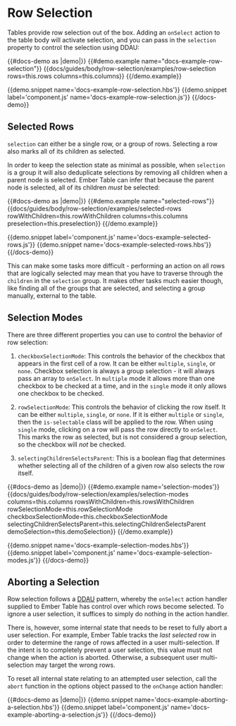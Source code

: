 # Row Selection

Tables provide row selection out of the box. Adding an `onSelect` action to the
table body will activate selection, and you can pass in the `selection` property
to control the selection using DDAU:

{{#docs-demo as |demo|}}
  {{#demo.example name="docs-example-row-selection"}}
    {{docs/guides/body/row-selection/examples/row-selection
      rows=this.rows
      columns=this.columns}}
  {{/demo.example}}

  {{demo.snippet name='docs-example-row-selection.hbs'}}
  {{demo.snippet label='component.js' name='docs-example-row-selection.js'}}
{{/docs-demo}}

## Selected Rows

`selection` can either be a single row, or a group of rows. Selecting a row also
marks all of its children as selected.

In order to keep the selection state as minimal as possible, when `selection` is
a group it will also deduplicate selections by removing all children when a
parent node is selected. Ember Table can infer that because the parent node is
selected, all of its children _must_ be selected:

{{#docs-demo as |demo|}}
  {{#demo.example name="selected-rows"}}
    {{docs/guides/body/row-selection/examples/selected-rows
      rowWithChildren=this.rowWithChildren
      columns=this.columns
      preselection=this.preselection}}
  {{/demo.example}}

  {{demo.snippet label='component.js' name='docs-example-selected-rows.js'}}
  {{demo.snippet name='docs-example-selected-rows.hbs'}}
{{/docs-demo}}

This can make some tasks more difficult - performing an action on all rows that
are logically selected may mean that you have to traverse through the `children`
in the `selection` group. It makes other tasks much easier though, like finding
all of the groups that are selected, and selecting a group manually, external to
the table.

## Selection Modes

There are three different properties you can use to control the behavior of
row selection:

1. `checkboxSelectionMode`: This controls the behavior of the checkbox that
appears in the first cell of a row. It can be either `multiple`, `single`, or
`none`. Checkbox selection is always a group selection - it will always pass an
array to `onSelect`. In `multiple` mode it allows more than one checkbox to be
checked at a time, and in the `single` mode it only allows one checkbox to be
checked.

2. `rowSelectionMode`: This controls the behavior of clicking the row itself.
It can be either `multiple`, `single`, or `none`. If it is either `multiple` or
`single`, then the `is-selectable` class will be applied to the row. When using
`single` mode, clicking on a row will pass the row directly to `onSelect`. This
marks the row as selected, but is not considered a group selection, so the
checkbox will _not_ be checked.

3. `selectingChildrenSelectsParent`: This is a boolean flag that determines
whether selecting all of the children of a given row also selects the row
itself.

{{#docs-demo as |demo|}}
  {{#demo.example name='selection-modes'}}
    {{docs/guides/body/row-selection/examples/selection-modes
      columns=this.columns
      rowsWithChildren=this.rowsWithChildren
      rowSelectionMode=this.rowSelectionMode
      checkboxSelectionMode=this.checkboxSelectionMode
      selectingChildrenSelectsParent=this.selectingChildrenSelectsParent
      demoSelection=this.demoSelection}}
  {{/demo.example}}

  {{demo.snippet name='docs-example-selection-modes.hbs'}}
  {{demo.snippet label='component.js' name='docs-example-selection-modes.js'}}
{{/docs-demo}}

## Aborting a Selection

Row selection follows a <a href="https://embermap.com/topics/component-side-effects/data-down-actions-up">DDAU</a> pattern, whereby the `onSelect` action handler supplied to Ember Table has control over which rows become selected. To ignore a user selection, it suffices to simply do nothing in the action handler.

There is, however, some internal state that needs to be reset to fully abort a user selection. For example, Ember Table tracks the _last selected_ row in order to determine the range of rows affected in a user multi-selection. If the intent is to completely prevent a user selection, this value must not change when the action is aborted. Otherwise, a subsequent user multi-selection may target the wrong rows.

To reset all internal state relating to an attempted user selection, call the `abort` function in the options object passed to the `onChange` action handler:

{{#docs-demo as |demo|}}
  {{demo.snippet name='docs-example-aborting-a-selection.hbs'}}
  {{demo.snippet label='component.js' name='docs-example-aborting-a-selection.js'}}
{{/docs-demo}}
